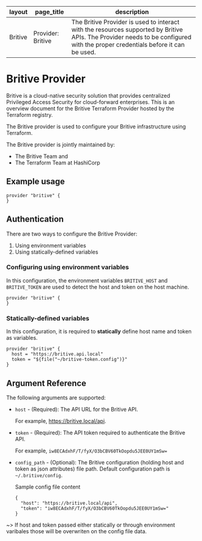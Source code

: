 | layout    | page_title          | description                                                  |
| --------- | ------------------- | ------------------------------------------------------------ |
| Britive   | Provider: Britive   | The Britive Provider is used to interact with the resources supported by Britive APIs. The Provider needs to be configured with the proper credentials before it can be used. |

# Britive Provider

Britive is a cloud-native security solution that provides centralized Privileged Access Security for cloud-forward enterprises. This is an overview document for the Britive Terraform Provider hosted by the Terraform registry.  

The Britive provider is used to configure your Britive infrastructure using Terraform. 

The Britive provider is jointly maintained by:

* The Britive Team and 
* The Terraform Team at HashiCorp

## Example usage

```hcl
provider "britive" {
}
```
## Authentication

There are two ways to configure the Britive Provider:

1. Using environment variables
2. Using statically-defined variables

### Configuring using environment variables

In this configuration, the environment variables `BRITIVE_HOST` and `BRITIVE_TOKEN` are used to detect the host and token on the host machine.

```hcl
provider "britive" {
}
```

### Statically-defined variables

In this configuration, it is required to **statically** define host name and token as variables.

```hcl
provider "britive" {
  host = "https://britive.api.local"
  token = "${file("~/britive-token.config")}"
}
```

## Argument Reference

The following arguments are supported:

* `host` - (Required): The API URL for the Britive API.  

  For example, https://britive.local/api.

* `token` - (Required): The API token required to authenticate the Britive API. 

  For example, `iw8ECAdxhF/T/fyX/O3bCBV60TkOopdu5JEE0UY1mSw=`

* `config_path` - (Optional): The Britive configuration (holding host and token as json attributes) file path. Default configuration path is `~/.britive/config`. 

  Sample config file content 
  ```
  {
    "host": "https://britive.local/api",
    "token": "iw8ECAdxhF/T/fyX/O3bCBV60TkOopdu5JEE0UY1mSw="
  }
  ```
~> If host and token passed either statically or through environment varibales those will be overwriten on the config file data.